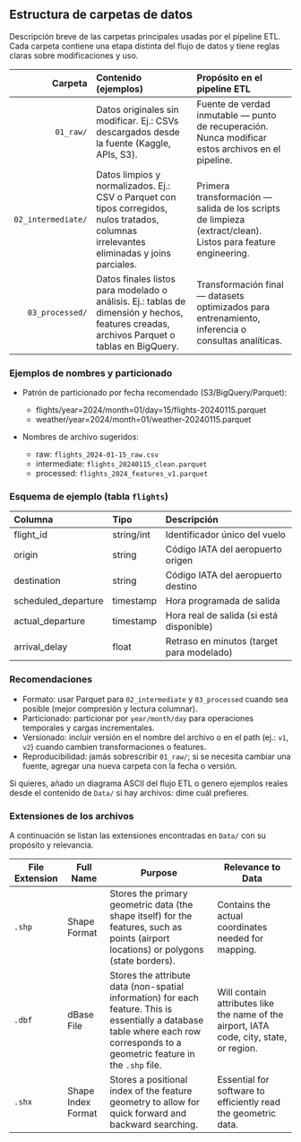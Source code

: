 ## Estructura de carpetas de datos

Descripción breve de las carpetas principales usadas por el pipeline ETL. Cada carpeta contiene una etapa distinta del flujo de datos y tiene reglas claras sobre modificaciones y uso.


| Carpeta | Contenido (ejemplos) | Propósito en el pipeline ETL |
|---:|:---|:---|
| `01_raw/` | Datos originales sin modificar. Ej.: CSVs descargados desde la fuente (Kaggle, APIs, S3). | Fuente de verdad inmutable — punto de recuperación. Nunca modificar estos archivos en el pipeline. |
| `02_intermediate/` | Datos limpios y normalizados. Ej.: CSV o Parquet con tipos corregidos, nulos tratados, columnas irrelevantes eliminadas y joins parciales. | Primera transformación — salida de los scripts de limpieza (extract/clean). Listos para feature engineering. |
| `03_processed/` | Datos finales listos para modelado o análisis. Ej.: tablas de dimensión y hechos, features creadas, archivos Parquet o tablas en BigQuery. | Transformación final — datasets optimizados para entrenamiento, inferencia o consultas analíticas. |

### Ejemplos de nombres y particionado
- Patrón de particionado por fecha recomendado (S3/BigQuery/Parquet):

  - flights/year=2024/month=01/day=15/flights-20240115.parquet
  - weather/year=2024/month=01/weather-20240115.parquet

- Nombres de archivo sugeridos:

  - raw: `flights_2024-01-15_raw.csv`
  - intermediate: `flights_20240115_clean.parquet`
  - processed: `flights_2024_features_v1.parquet`

### Esquema de ejemplo (tabla `flights`)
| Columna | Tipo | Descripción |
|:---|:---|:---|
| flight_id | string/int | Identificador único del vuelo |
| origin | string | Código IATA del aeropuerto origen |
| destination | string | Código IATA del aeropuerto destino |
| scheduled_departure | timestamp | Hora programada de salida |
| actual_departure | timestamp | Hora real de salida (si está disponible) |
| arrival_delay | float | Retraso en minutos (target para modelado) |

### Recomendaciones
- Formato: usar Parquet para `02_intermediate` y `03_processed` cuando sea posible (mejor compresión y lectura columnar).
- Particionado: particionar por `year/month/day` para operaciones temporales y cargas incrementales.
- Versionado: incluir versión en el nombre del archivo o en el path (ej.: `v1`, `v2`) cuando cambien transformaciones o features.
- Reproducibilidad: jamás sobrescribir `01_raw/`; si se necesita cambiar una fuente, agregar una nueva carpeta con la fecha o versión.

Si quieres, añado un diagrama ASCII del flujo ETL o genero ejemplos reales desde el contenido de `Data/` si hay archivos: dime cuál prefieres.

### Extensiones de los archivos

A continuación se listan las extensiones encontradas en `Data/` con su propósito y relevancia.

| File Extension | Full Name | Purpose | Relevance to Data |
|---|---|---|---|
| `.shp` | Shape Format | Stores the primary geometric data (the shape itself) for the features, such as points (airport locations) or polygons (state borders). | Contains the actual coordinates needed for mapping. |
| `.dbf` | dBase File | Stores the attribute data (non-spatial information) for each feature. This is essentially a database table where each row corresponds to a geometric feature in the `.shp` file. | Will contain attributes like the name of the airport, IATA code, city, state, or region. |
| `.shx` | Shape Index Format | Stores a positional index of the feature geometry to allow for quick forward and backward searching. | Essential for software to efficiently read the geometric data. |


